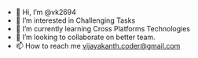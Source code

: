 - 👋 Hi, I’m @vk2694
- 👀 I’m interested in Challenging Tasks
- 🌱 I’m currently learning Cross Platforms Technologies
- 💞️ I’m looking to collaborate on better team.
- 📫 How to reach me vijayakanth.coder@gmail.com

<!---
vk2694/vk2694 is a ✨ special ✨ repository because its `README.md` (this file) appears on your GitHub profile.
You can click the Preview link to take a look at your changes.
--->

